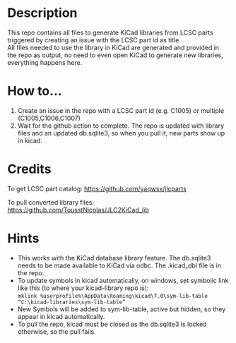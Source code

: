# Description
This repo contains all files to generate KiCad libraries from LCSC parts triggered by creating an issue with the LCSC part id as title.<br>
All files needed to use the library in KiCad are generated and provided in the repo as output, no need to even open KiCad to generate new libraries, everything happens here.

# How to...
1. Create an issue in the repo with a LCSC part id (e.g. C1005) or multiple (C1005,C1006,C1007)
2. Wait for the github action to complete. The repo is updated with library files and an updated db.sqlite3, so when you pull it, new parts show up in kicad.

# Credits
To get LCSC part catalog:
https://github.com/yaqwsx/jlcparts

To pull converted library files:
https://github.com/TousstNicolas/JLC2KiCad_lib

# Hints
- This works with the KiCad database library feature. The db.sqlite3 needs to be made available to KiCad via odbc. The .kicad_dbl file is in the repo.
- To update symbols in kicad automatically, on windows, set symbolic link like this (to where your kicad-library repo is):<br>
```mklink %userprofile%\AppData\Roaming\kicad\7.0\sym-lib-table “C:\kicad-libraries\sym-lib-table”```
- New Symbols will be added to sym-lib-table, active but hidden, so they appear in kicad automatically.
- To pull the repo, kicad must be closed as the db.sqlite3 is locked otherwise, so the pull fails.
